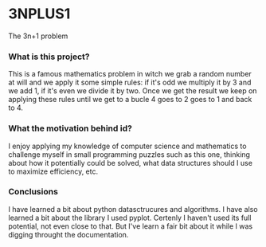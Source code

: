 # 3NPLUS1
The 3n+1 problem

<h3>What is this project?</h3>

This is a famous mathematics problem in witch we grab a random number at will and we apply it some simple rules: 
if it's odd we multiply it by 3 and we add 1, if it's even we divide it by two. Once we get the result we keep on applying these rules
until we get to a bucle 4 goes to 2 goes to 1 and back to 4.

<h3>What the motivation behind id?</h3>

I enjoy applying my knowledge of computer science and mathematics to challenge myself in small programming puzzles such as this one, thinking
about how it potentially could be solved, what data structures should I use to maximize efficiency, etc.

<h3>Conclusions</h3>

I have learned a bit about python datasctrucures and algorithms. I have also learned a bit about the library I used pyplot. Certenly I haven't used
its full potential, not even close to that. But I've learn a fair bit about it while I was digging throught the documentation.

